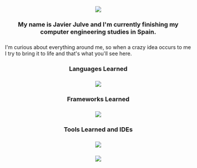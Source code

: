 <h1 align="center">
  <img src="https://readme-typing-svg.herokuapp.com/?font=Righteous&size=35&center=true&vCenter=true&color=00FF00&width=500&height=70&duration=4000&lines=Welcome!!!+👋;+I%27m+Javier+Julve!;"/>
</h1>

###

<h3 align="center">My name is Javier Julve and I'm currently finishing my computer engineering studies in Spain.</h3>

###

<p align="left">I'm curious about everything around me, so when a crazy idea occurs to me I try to bring it to life and that's what you'll see here.</p>

###

<h3 align="center">Languages Learned</h3>

###

<div align="center">
  <img src="https://skillicons.dev/icons?i=c,cpp,bash,py,go,lua,arduino,java,ruby,haskell,html,css,javascript,typescript&perline=7"/>
</div>

###

<h3 align="center">Frameworks Learned</h3>

###

<div align="center">
  <img src="https://skillicons.dev/icons?i=angular,rails,bootstrap,react,postgres,mysql&perline=7"/>
</div>

###

<h3 align="center">Tools Learned and IDEs</h3>

###

<div align="center">
  <img src="https://skillicons.dev/icons?i=github,git,docker,figma,linux,kali,raspberrypi,neovim,vscode,eclipse,androidstudio,blender&perline=7"/>
</div>

###

<div align="center">
  <img src="https://github-readme-stats-salesp07.vercel.app/api/top-langs/?username=DonJulve&langs_count=20&layout=compact&theme=aura&border_radius=10&size_weight=0.5&count_weight=0.5&exclude_repo=github-readme-stats"/>
</div>

###
